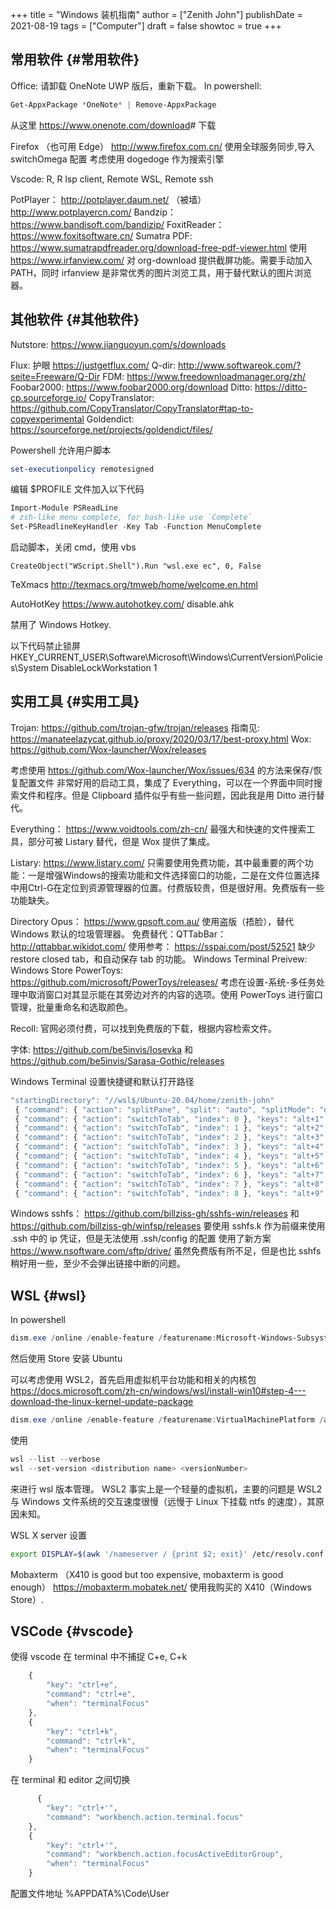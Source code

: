 +++
title = "Windows 装机指南"
author = ["Zenith John"]
publishDate = 2021-08-19
tags = ["Computer"]
draft = false
showtoc = true
+++

## 常用软件 {#常用软件}

Office: 请卸载 OneNote UWP 版后，重新下载。
In powershell:

```powershell
Get-AppxPackage *OneNote* | Remove-AppxPackage
```

从这里 <https://www.onenote.com/download># 下载

Firefox （也可用 Edge）
<http://www.firefox.com.cn/>
使用全球服务同步,导入 switchOmega 配置
考虑使用 dogedoge 作为搜索引擎

Vscode: R, R lsp client, Remote WSL, Remote ssh

PotPlayer： <http://potplayer.daum.net/> （被墙） <http://www.potplayercn.com/>
Bandzip： <https://www.bandisoft.com/bandizip/>
FoxitReader： <https://www.foxitsoftware.cn/>
Sumatra PDF:  <https://www.sumatrapdfreader.org/download-free-pdf-viewer.html>
使用 <https://www.irfanview.com/> 对 org-download 提供截屏功能。需要手动加入 PATH，同时 irfanview 是非常优秀的图片浏览工具，用于替代默认的图片浏览器。


## 其他软件 {#其他软件}

Nutstore:  <https://www.jianguoyun.com/s/downloads>

Flux: 护眼 <https://justgetflux.com/>
Q-dir: <http://www.softwareok.com/?seite=Freeware/Q-Dir>
FDM: <https://www.freedownloadmanager.org/zh/>
Foobar2000:  <https://www.foobar2000.org/download>
Ditto: <https://ditto-cp.sourceforge.io/>
CopyTranslator: <https://github.com/CopyTranslator/CopyTranslator#tap-to-copyexperimental>
Goldendict: <https://sourceforge.net/projects/goldendict/files/>

Powershell 允许用户脚本

```powershell
set-executionpolicy remotesigned
```

编辑 $PROFILE 文件加入以下代码

```powershell
Import-Module PSReadLine
# zsh-like menu complete, for bash-like use `Complete`
Set-PSReadlineKeyHandler -Key Tab -Function MenuComplete
```

启动脚本，关闭 cmd，使用 vbs

```visualbasic
CreateObject("WScript.Shell").Run "wsl.exe ec", 0, False
```

TeXmacs
<http://texmacs.org/tmweb/home/welcome.en.html>

AutoHotKey
<https://www.autohotkey.com/>
disable.ahk

禁用了 Windows Hotkey.

以下代码禁止锁屏
HKEY\_CURRENT\_USER\Software\Microsoft\Windows\CurrentVersion\Policies\System DisableLockWorkstation 1


## 实用工具 {#实用工具}

Trojan: <https://github.com/trojan-gfw/trojan/releases>
指南见: <https://manateelazycat.github.io/proxy/2020/03/17/best-proxy.html>
Wox: <https://github.com/Wox-launcher/Wox/releases>

考虑使用 <https://github.com/Wox-launcher/Wox/issues/634> 的方法来保存/恢复配置文件
非常好用的启动工具，集成了 Everything，可以在一个界面中同时搜索文件和程序。但是 Clipboard 插件似乎有些一些问题，因此我是用 Ditto 进行替代。

Everything： <https://www.voidtools.com/zh-cn/>
最强大和快速的文件搜索工具，部分可被 Listary 替代，但是 Wox 提供了集成。

Listary: <https://www.listary.com/>
只需要使用免费功能，其中最重要的两个功能：一是增强Windows的搜索功能和文件选择窗口的功能，二是在文件位置选择中用Ctrl-G在定位到资源管理器的位置。付费版较贵，但是很好用。免费版有一些功能缺失。

Directory Opus： <https://www.gpsoft.com.au/>
使用盗版（捂脸），替代 Windows 默认的垃圾管理器。
免费替代：QTTabBar： <http://qttabbar.wikidot.com/>
使用参考： <https://sspai.com/post/52521>
缺少 restore closed tab，和自动保存 tab 的功能。
Windows Terminal Preivew: Windows Store
PowerToys: <https://github.com/microsoft/PowerToys/releases/>
考虑在设置-系统-多任务处理中取消窗口对其显示能在其旁边对齐的内容的选项。使用 PowerToys 进行窗口管理，批量重命名和选取颜色。

Recoll: 官网必须付费，可以找到免费版的下载，根据内容检索文件。

字体: <https://github.com/be5invis/Iosevka> 和 <https://github.com/be5invis/Sarasa-Gothic/releases>

Windows Terminal 设置快捷键和默认打开路径

```js
"startingDirectory": "//wsl$/Ubuntu-20.04/home/zenith-john"
 { "command": { "action": "splitPane", "split": "auto", "splitMode": "duplicate" }, "keys": "alt+shift+d" },
 { "command": { "action": "switchToTab", "index": 0 }, "keys": "alt+1" },
 { "command": { "action": "switchToTab", "index": 1 }, "keys": "alt+2" },
 { "command": { "action": "switchToTab", "index": 2 }, "keys": "alt+3" },
 { "command": { "action": "switchToTab", "index": 3 }, "keys": "alt+4" },
 { "command": { "action": "switchToTab", "index": 4 }, "keys": "alt+5" },
 { "command": { "action": "switchToTab", "index": 5 }, "keys": "alt+6" },
 { "command": { "action": "switchToTab", "index": 6 }, "keys": "alt+7" },
 { "command": { "action": "switchToTab", "index": 7 }, "keys": "alt+8" },
 { "command": { "action": "switchToTab", "index": 8 }, "keys": "alt+9" }
```

Windows sshfs： <https://github.com/billziss-gh/sshfs-win/releases> 和 <https://github.com/billziss-gh/winfsp/releases> 要使用 sshfs.k 作为前缀来使用 .ssh 中的 ip 凭证，但是无法使用 .ssh/config 的配置
使用了新方案<https://www.nsoftware.com/sftp/drive/> 虽然免费版有所不足，但是也比 sshfs 稍好用一些，至少不会弹出链接中断的问题。


## WSL {#wsl}

In powershell

```powershell
dism.exe /online /enable-feature /featurename:Microsoft-Windows-Subsystem-Linux /all /norestart
```

然后使用 Store 安装 Ubuntu

可以考虑使用 WSL2，首先启用虚拟机平台功能和相关的内核包 <https://docs.microsoft.com/zh-cn/windows/wsl/install-win10#step-4---download-the-linux-kernel-update-package>

```powershell
dism.exe /online /enable-feature /featurename:VirtualMachinePlatform /all /norestart
```

使用

```powershell
wsl --list --verbose
wsl --set-version <distribution name> <versionNumber>
```

来进行 wsl 版本管理。
WSL2 事实上是一个轻量的虚拟机，主要的问题是 WSL2 与 Windows 文件系统的交互速度很慢（远慢于 Linux 下挂载 ntfs 的速度），其原因未知。

WSL X server 设置

```bash
export DISPLAY=$(awk '/nameserver / {print $2; exit}' /etc/resolv.conf 2>/dev/null):0 # in WSL 2
```

Mobaxterm （X410 is good but too expensive, mobaxterm is good enough）
<https://mobaxterm.mobatek.net/>
使用我购买的 X410（Windows Store）.


## VSCode {#vscode}

使得 vscode 在 terminal 中不捕捉 C+e, C+k

```javascript
    {
        "key": "ctrl+e",
        "command": "ctrl+e",
        "when": "terminalFocus"
    },
    {
        "key": "ctrl+k",
        "command": "ctrl+k",
        "when": "terminalFocus"
    }
```

在 terminal 和 editor 之间切换

```javascript
	  {
        "key": "ctrl+'",
        "command": "workbench.action.terminal.focus"
    },
    {
        "key": "ctrl+'",
        "command": "workbench.action.focusActiveEditorGroup",
        "when": "terminalFocus"
    }
```

配置文件地址
%APPDATA%\Code\User
